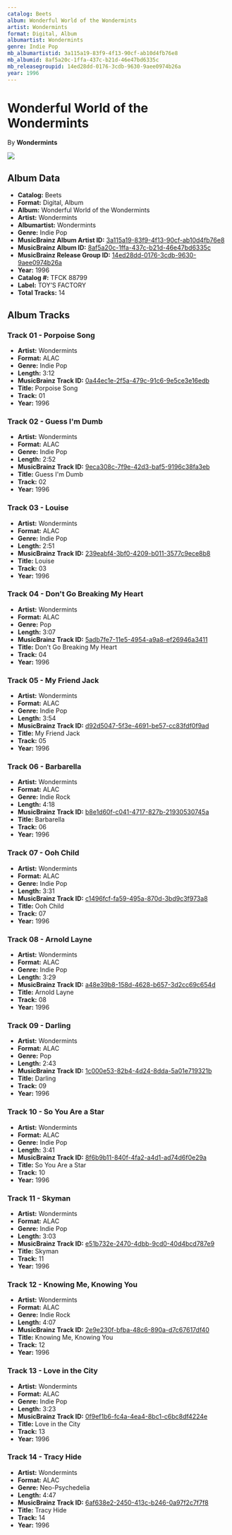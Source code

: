 ```yaml
---
catalog: Beets
album: Wonderful World of the Wondermints
artist: Wondermints
format: Digital, Album
albumartist: Wondermints
genre: Indie Pop
mb_albumartistid: 3a115a19-83f9-4f13-90cf-ab10d4fb76e8
mb_albumid: 8af5a20c-1ffa-437c-b21d-46e47bd6335c
mb_releasegroupid: 14ed28dd-0176-3cdb-9630-9aee0974b26a
year: 1996
---
```


# Wonderful World of the Wondermints

By **Wondermints**

![](../../assets/beetscovers/Wondermints-Wonderful_World_of_the_Wondermints.jpg)

## Album Data

- **Catalog:** Beets
- **Format:** Digital, Album
- **Album:** Wonderful World of the Wondermints
- **Artist:** Wondermints
- **Albumartist:** Wondermints
- **Genre:** Indie Pop
- **MusicBrainz Album Artist ID:** [3a115a19-83f9-4f13-90cf-ab10d4fb76e8](https://musicbrainz.org/artist/3a115a19-83f9-4f13-90cf-ab10d4fb76e8)
- **MusicBrainz Album ID:** [8af5a20c-1ffa-437c-b21d-46e47bd6335c](https://musicbrainz.org/release/8af5a20c-1ffa-437c-b21d-46e47bd6335c)
- **MusicBrainz Release Group ID:** [14ed28dd-0176-3cdb-9630-9aee0974b26a](https://musicbrainz.org/release-group/14ed28dd-0176-3cdb-9630-9aee0974b26a)
- **Year:** 1996
- **Catalog #:** TFCK 88799
- **Label:** TOY’S FACTORY
- **Total Tracks:** 14

## Album Tracks

### Track 01 - Porpoise Song

- **Artist:** Wondermints
- **Format:** ALAC
- **Genre:** Indie Pop
- **Length:** 3:12
- **MusicBrainz Track ID:** [0a44ec1e-2f5a-479c-91c6-9e5ce3e16edb](https://musicbrainz.org/recording/0a44ec1e-2f5a-479c-91c6-9e5ce3e16edb)
- **Title:** Porpoise Song
- **Track:** 01
- **Year:** 1996

### Track 02 - Guess I'm Dumb

- **Artist:** Wondermints
- **Format:** ALAC
- **Genre:** Indie Pop
- **Length:** 2:52
- **MusicBrainz Track ID:** [9eca308c-7f9e-42d3-baf5-9196c38fa3eb](https://musicbrainz.org/recording/9eca308c-7f9e-42d3-baf5-9196c38fa3eb)
- **Title:** Guess I'm Dumb
- **Track:** 02
- **Year:** 1996

### Track 03 - Louise

- **Artist:** Wondermints
- **Format:** ALAC
- **Genre:** Indie Pop
- **Length:** 2:51
- **MusicBrainz Track ID:** [239eabf4-3bf0-4209-b011-3577c9ece8b8](https://musicbrainz.org/recording/239eabf4-3bf0-4209-b011-3577c9ece8b8)
- **Title:** Louise
- **Track:** 03
- **Year:** 1996

### Track 04 - Don't Go Breaking My Heart

- **Artist:** Wondermints
- **Format:** ALAC
- **Genre:** Pop
- **Length:** 3:07
- **MusicBrainz Track ID:** [5adb7fe7-11e5-4954-a9a8-ef26946a3411](https://musicbrainz.org/recording/5adb7fe7-11e5-4954-a9a8-ef26946a3411)
- **Title:** Don't Go Breaking My Heart
- **Track:** 04
- **Year:** 1996

### Track 05 - My Friend Jack

- **Artist:** Wondermints
- **Format:** ALAC
- **Genre:** Indie Pop
- **Length:** 3:54
- **MusicBrainz Track ID:** [d92d5047-5f3e-4691-be57-cc83fdf0f9ad](https://musicbrainz.org/recording/d92d5047-5f3e-4691-be57-cc83fdf0f9ad)
- **Title:** My Friend Jack
- **Track:** 05
- **Year:** 1996

### Track 06 - Barbarella

- **Artist:** Wondermints
- **Format:** ALAC
- **Genre:** Indie Rock
- **Length:** 4:18
- **MusicBrainz Track ID:** [b8e1d60f-c041-4717-827b-21930530745a](https://musicbrainz.org/recording/b8e1d60f-c041-4717-827b-21930530745a)
- **Title:** Barbarella
- **Track:** 06
- **Year:** 1996

### Track 07 - Ooh Child

- **Artist:** Wondermints
- **Format:** ALAC
- **Genre:** Indie Pop
- **Length:** 3:31
- **MusicBrainz Track ID:** [c1496fcf-fa59-495a-870d-3bd9c3f973a8](https://musicbrainz.org/recording/c1496fcf-fa59-495a-870d-3bd9c3f973a8)
- **Title:** Ooh Child
- **Track:** 07
- **Year:** 1996

### Track 08 - Arnold Layne

- **Artist:** Wondermints
- **Format:** ALAC
- **Genre:** Indie Pop
- **Length:** 3:29
- **MusicBrainz Track ID:** [a48e39b8-158d-4628-b657-3d2cc69c654d](https://musicbrainz.org/recording/a48e39b8-158d-4628-b657-3d2cc69c654d)
- **Title:** Arnold Layne
- **Track:** 08
- **Year:** 1996

### Track 09 - Darling

- **Artist:** Wondermints
- **Format:** ALAC
- **Genre:** Pop
- **Length:** 2:43
- **MusicBrainz Track ID:** [1c000e53-82b4-4d24-8dda-5a01e719321b](https://musicbrainz.org/recording/1c000e53-82b4-4d24-8dda-5a01e719321b)
- **Title:** Darling
- **Track:** 09
- **Year:** 1996

### Track 10 - So You Are a Star

- **Artist:** Wondermints
- **Format:** ALAC
- **Genre:** Indie Pop
- **Length:** 3:41
- **MusicBrainz Track ID:** [8f6b9b11-840f-4fa2-a4d1-ad74d6f0e29a](https://musicbrainz.org/recording/8f6b9b11-840f-4fa2-a4d1-ad74d6f0e29a)
- **Title:** So You Are a Star
- **Track:** 10
- **Year:** 1996

### Track 11 - Skyman

- **Artist:** Wondermints
- **Format:** ALAC
- **Genre:** Indie Pop
- **Length:** 3:03
- **MusicBrainz Track ID:** [e51b732e-2470-4dbb-9cd0-40d4bcd787e9](https://musicbrainz.org/recording/e51b732e-2470-4dbb-9cd0-40d4bcd787e9)
- **Title:** Skyman
- **Track:** 11
- **Year:** 1996

### Track 12 - Knowing Me, Knowing You

- **Artist:** Wondermints
- **Format:** ALAC
- **Genre:** Indie Rock
- **Length:** 4:07
- **MusicBrainz Track ID:** [2e9e230f-bfba-48c6-890a-d7c67617df40](https://musicbrainz.org/recording/2e9e230f-bfba-48c6-890a-d7c67617df40)
- **Title:** Knowing Me, Knowing You
- **Track:** 12
- **Year:** 1996

### Track 13 - Love in the City

- **Artist:** Wondermints
- **Format:** ALAC
- **Genre:** Indie Pop
- **Length:** 3:23
- **MusicBrainz Track ID:** [0f9ef1b6-fc4a-4ea4-8bc1-c6bc8df4224e](https://musicbrainz.org/recording/0f9ef1b6-fc4a-4ea4-8bc1-c6bc8df4224e)
- **Title:** Love in the City
- **Track:** 13
- **Year:** 1996

### Track 14 - Tracy Hide

- **Artist:** Wondermints
- **Format:** ALAC
- **Genre:** Neo-Psychedelia
- **Length:** 4:47
- **MusicBrainz Track ID:** [6af638e2-2450-413c-b246-0a97f2c7f7f8](https://musicbrainz.org/recording/6af638e2-2450-413c-b246-0a97f2c7f7f8)
- **Title:** Tracy Hide
- **Track:** 14
- **Year:** 1996


